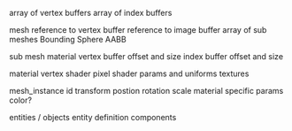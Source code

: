 array of vertex buffers
array of index buffers


mesh
reference to vertex buffer
reference to image buffer
array of sub meshes
Bounding Sphere
AABB
    
sub mesh
    material
    vertex buffer offset and size
    index buffer offset and size


material
    vertex shader
    pixel shader
    params and uniforms
    textures

mesh_instance
    id
    transform
        postion
        rotation
        scale
    material specific params
        color?

    
entities / objects
entity definition
    components


